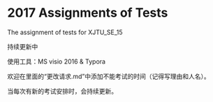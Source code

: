 # 2017 Assignments of Tests
The assignment of tests for XJTU_SE_15

持续更新中

使用工具：MS visio 2016 & Typora

欢迎在里面的“更改请求.md”中添加不能考试的时间（记得写理由和人名）。

当每次有新的考试安排时，会持续更新。

